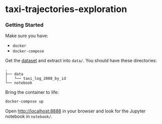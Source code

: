 # taxi-trajectories-exploration

### Getting Started

Make sure you have:

- `docker`
- `docker-compose`

Get the [dataset](https://www.microsoft.com/en-us/research/publication/t-drive-trajectory-data-sample/) and extract into `data/`. You should have these directories:

```
.
├── data
│   └── taxi_log_2008_by_id
└── notebook
```

Bring the container to life:

```sh
docker-compose up
```

Open [http://localhost:8888](http://localhost:8888) in your browser and look for the Jupyter notebook in `notebook/`.
